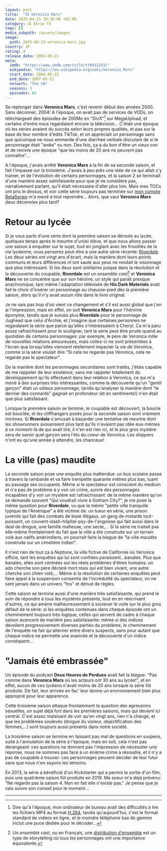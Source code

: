 ```yaml
---
layout: post
title:  "📺 Veronica Mars"
date: 2025-04-23 19:36:00 +02:00
category: 📺 Série TV
tags: []
media_subpath: /assets/images
image:
  path: 2025-04-23-veronica-mars.jpg
country: JP
rating: 4
release_date: 2004-09-22
meta:
  imdb: "https://www.imdb.com/title/tt0412253/"
  wikipedia: "https://en.wikipedia.org/wiki/Veronica_Mars"
  start_date: 2004-09-22
  end_date: 2007-05-22
  network: "The CW"
  seasons: 3
  episodes: 64
---
```


Se replonger dans **Veronica Mars**, c'est revenir début des années 2000. Sans déconner, 2004! A l'époque, on avait pas de services de VODs, on téléchargeait des épisodes de 200Mo en "DivX"[^1] sur MegaUpload, et certains d'entre nous regardaient encore la télévision... C'était une époque où les séries avaient du succès selon leurs propres qualités, et pas sur la base de leur nombre d'édits TikTok, et on appréciait un personnage sans que quiconque ne nous emmerde d'une diarrhée verbale discutant de si le personnage était "woke" ou non. Des fois, ça a du bon d'être un vieux con et de revivre une époque "que les moins de 20 ans ne peuvent pas connaître"...

A l'époque, j'avais arrêté **Veronica Mars** à la fin de sa seconde saison, et fait l'impasse sur la troisième. J'avais à peu près une idée de ce qui allait s'y tramer, et de l'évolution de certains personnages, et la saison 2 se terminait d'une manière assez satisfaisante pour que je ne considère pas, narrativement parlant, qu'il était nécessaire d'aller plus loin. Mais mes TOCs ont pris le dessus, et voir cette série toujours pas terminée sur [mon compte BetaSeries](https://www.betaseries.com/fr/membre/joshleaves) m'a mené à tout reprendre... Alors, que vaut **Veronica Mars** deux décennies plus tard?

# Retour au lycée

Si je vous parle d'une série dont la première saison se déroule au lycée, quelques temps après le meurtre d'un(e) élève, et que nous allons passer une saison à enquêter sur le sujet, tout en jonglant avec les frivolités de la vie lycéenne, vous penserez peut-être à une autre série récente: [<i class="fab fa-youtube"></i> Riverdale](https://fr.wikipedia.org/wiki/Riverdale_(s%C3%A9rie_t%C3%A9l%C3%A9vis%C3%A9e)). Les deux séries ont vingt ans d'écart, mais la manière dont leurs points communs et leurs différences m'ont sauté aux yeux ne rendait le visionnage que plus intéressant. Si les deux sont similaires jusque dans la résolution et la découverte du coupable, **Riverdale** est un *ensemble cast*[^2] et **Veronica Mars** ne se concentre que sur son héroïne, un style qui paraît presque anachronique, tant même l'adaptation télévisée de **His Dark Materials** avait fait le choix d'insérer un personnage au chausse-pied dès la première saison, alors qu'il n'y avait aucun rôle dans le livre original.

Je ne sais pas trop d'où vient ce changement et s'il est aussi global que j'en ai l'impression, mais en effet, on suit **Veronica Mars** pour l'héroïne éponyme, tandis que je suivais plus **Riverdale** pour le personnage de Jughead que celui d'Archie, et j'imagine que certaines personnes ne regardaient la série que parce qu'elles s'intéressaient à Cheryl. Ca m'a paru assez rafraichissant pour le souligner, tant la série peut être prude quand au quotidien de certains personnages: par exemple, le père de Veronica initie de nouvelles relations amoureuses, mais celles-ci ne sont présentées à l'écran que lorsqu'elles viennent réellement impacter la vie de Veronica, comme si la série voulait dire "Si cela ne regarde pas Veronica, cela ne regarde pas le spectateur".

De la manière dont les personnages secondaires sont traités, j'étais capable de me rappeler de leur existence, sans me rappeler totalement du développement qu'ils effectuent dans leur relation à Veronica, ce qui m'a mené à des surprises très intéressantes, comme la découverte qu'un "gentil garçon" était un odieux personnage, tandis qu'analyser la manière dont "le dernier des connards" gagnait en profondeur (et en sentiments!) n'en était que plus satisfaisant.

Lorsque la première saison se termine, le coupable est découvert, la boucle est bouclée, et les cliffhangers posés pour la seconde saison sont vraiment minimes. Si **Riverdale** s'amusait à bazarder une tentative de meurtre dont les *showrunners* avoueraient plus tard qu'ils n'avaient pas idée eux-mêmes à ce moment-là de qui avait tiré, il n'en est rien ici, et le plus gros mystère sera de savoir quel garçon sera l'élu du coeur de Veronica. Les shippers n'ont eu qu'une année à attendre, les chanceux!

# La ville (pas) maudite

La seconde saison pose une enquête plus inattendue: un bus scolaire passe à travers la rambarde et va faire trempette quarante mètres plus bas, tuant au passage ses occupants. Même si le spectateur est conscient du medium et n'a pas de problème à y voir un crime, suivre des personnages incapables d'y voir un mystère est rafraichissant: de la même manière qu'on se demande souvent "Qui voudrait vivre à Gotham City?", je me pose la même question pour **Riverdale**, vu que la même "petite ville tranquille typique de l'Amérique" a été victime de: un tueur en série, une prison juvénile qui fait des combats de boxe illégaux, un gang de motards tout-puissant, un couvent-slash-hôpital-psy-de-l'angoisse qui fait aussi dans le deal de drogue, une famille mafieuse, une secte,... Si la série ne traitait pas elle-même frontalement du fait que la ville a été construite sur un terrain volé aux natifs amérindiens, on pourrait faire la blague de "la ville maudite construite sur un cimetière indien".

Il n'est rien de tout ça à *Neptune*, la ville fictive de Californie où Veronica officie, tant les enquêtes qui lui sont confiées paraissent...banales. Plus que banales, elles sont centrées sur les réels problèmes d'êtres humains: un ado cherche son père déclaré mort mais qui est bien vivant, une autre cherche son chien volé,... Même si la résolution de certaines enquêtes peut faire appel à la suspension consentie de l'incrédulité du spectateur, on ne sent jamais dans un univers "fou" et dénué de règles.

Cette saison se termine aussi d'une manière très satisfaisante, qui prend le soin de répondre à tous les mystères présents, tout en en réécrivant d'autres, ce qui amène malheureusement à soulever le voile sur le plus gros défaut de la série: si les enquêtes contenues dans chaque épisode ont un cheminement toujours très logique, celles qui servent de cadre à chaque saison avancent de manière peu satisfaisante: même si des indices dévoilent progressivement diverses parties du problème, le cheminement de l'enquête ne fait qu'alterner entre divers suspects, sans pour autant que chaque indice ne permette une avancée et la découverte d'un indice conséquent...


# "Jamais été embrassée"

Un épisode du podcast **Deux Heures de Perdues** avait fait la blague: "Pas comme dans **Veronica Mars** où les acteurs ont 30 ans au lycée!", et en effet, aucun de ces lycéens n'avait moins de 20 ans lorsque la série fût produite. De fait, leur arrivée en fac' leur donne un environnement bien plus approprié pour leur apparence.

Cette troisième saison attaque frontalement la question des agressions sexuelles, un sujet déjà fort dans les premières saisons, mais qui devient ici central. C'est assez malaisant de voir qu'en vingt ans, rien n'a changé, et que les problèmes soulevés (drogue du violeur, objectification des femmes,...) sont toujours aussi présents dans notre société.

La troisième saison se termine en laissant pas mal de questions en suspens, suite à l'annulation de la série à l'époque, mais en soit, cela n'est pas dérangeant: ces questions ne donnent pas l'impression de nécessiter une réponse, nous ne sommes pas face à un énième crime à résoudre, et il n'y a pas de coupable à trouver: ces personnages peuvent décider de leur futur sans que nous n'en soyons les témoins.

En 2013, la série a bénéficié d'un Kickstarter qui a permis la sortie d'un film, puis une quatrième saison fût produite en 2019. Ma soeur m'a déjà prévenu: "Ne regarde pas la saison 4. Non en fait elle n'existe pas." Je pense que je vais suivre son conseil pour le moment...

* * *
[^1]: Dire qu'à l'époque, mon ordinateur de bureau avait des difficultés à lire les fichiers MP4 au format [<i class="fab fa-youtube"></i> H.264](https://fr.wikipedia.org/wiki/H.264), tandis qu'aujourd'hui, c'est le format standard de vidéos en ligne, et le moindre téléphone bas de gamme inclut une puce dédiée pour le décoder...
[^2]: Un *ensemble cast*, ou en Français, une [<i class="fab fa-youtube"></i> distribution d'ensemble](https://fr.wikipedia.org/wiki/Distribution_d%27ensemble) est un type de storytelling où tous les personnages ont une importance équivalente.
